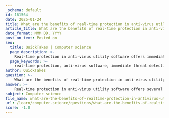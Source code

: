```yaml
---
_schema: default
id: 161564
date: 2025-01-24
title: What are the benefits of real-time protection in anti-virus utility software?
article_title: What are the benefits of real-time protection in anti-virus utility software?
date_format: MMM DD, YYYY
post_on_text: Posted on
seo:
  title: QuickTakes | Computer science
  page_description: >-
    Real-time protection in anti-virus utility software offers immediate threat detection, proactive response to malware, safeguards user data, maintains system integrity, enhances user confidence, integrates with other security features, and is complemented by regular updates, ensuring comprehensive protection against evolving threats.
  page_keywords: >-
    real-time protection, anti-virus software, immediate threat detection, proactive response, user data safeguarding, system integrity maintenance, user confidence, security features, regular updates, malware prevention
author: QuickTakes
question: >-
    What are the benefits of real-time protection in anti-virus utility software?
answer: >-
    Real-time protection in anti-virus utility software offers several significant benefits that enhance the security and integrity of computer systems. Here are the key advantages:\n\n1. **Immediate Threat Detection**: Real-time protection continuously monitors system activities, allowing for the immediate detection of potential threats. This proactive approach helps to identify and neutralize malware before it can cause significant damage to the system or compromise user data.\n\n2. **Proactive Response**: With real-time protection, the software can respond to threats as they occur. This means that if a malicious program is detected, the software can take action—such as quarantining the threat or blocking its execution—instantly, thereby minimizing the risk of infection.\n\n3. **Safeguarding User Data**: By providing continuous monitoring, real-time protection helps safeguard sensitive user data from being accessed or stolen by malicious software. This is particularly important for personal information, financial data, and other confidential files.\n\n4. **System Integrity Maintenance**: Real-time protection contributes to maintaining the overall integrity of the system. By preventing malware from executing or spreading, it helps ensure that the operating system and applications function correctly without interference from harmful programs.\n\n5. **Enhanced User Confidence**: Knowing that real-time protection is in place can provide users with peace of mind. They can use their devices without constantly worrying about potential threats, which enhances their overall experience.\n\n6. **Integration with Other Security Features**: Many anti-virus programs that offer real-time protection also include additional features such as firewall protection, phishing detection, and system performance monitoring. This comprehensive approach to security can further enhance the effectiveness of the software.\n\n7. **Regular Updates**: Real-time protection is often complemented by regular updates to the software's threat database. This ensures that the anti-virus can recognize and mitigate the latest threats, adapting to the constantly evolving landscape of malware.\n\nIn summary, real-time protection is a crucial feature of anti-virus software that provides immediate threat detection and response, safeguards user data, maintains system integrity, and enhances user confidence in their computing environment.
subject: Computer science
file_name: what-are-the-benefits-of-realtime-protection-in-antivirus-utility-software.md
url: /learn/computer-science/questions/what-are-the-benefits-of-realtime-protection-in-antivirus-utility-software
score: -1.0
---
```


&nbsp;